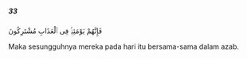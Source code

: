 ##### 33

<span class="ayah">فَإِنَّهُمْ يَوْمَئِذٍۢ فِى ٱلْعَذَابِ مُشْتَرِكُونَ</span>

<span class="ayah_translation">Maka sesungguhnya mereka pada hari itu bersama-sama dalam azab.</span>
